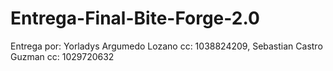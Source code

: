 # Entrega-Final-Bite-Forge-2.0
Entrega por: Yorladys Argumedo Lozano cc: 1038824209, Sebastian Castro Guzman cc: 1029720632

